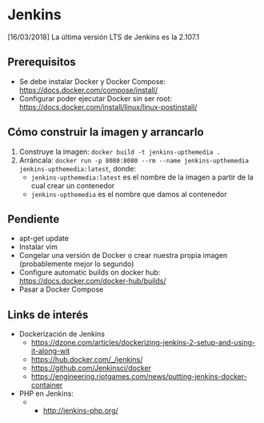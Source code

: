 # Jenkins
[16/03/2018] La última versión LTS de Jenkins es la 2.107.1

## Prerequisitos
* Se debe instalar Docker y Docker Compose: https://docs.docker.com/compose/install/
* Configurar poder ejecutar Docker sin ser root: https://docs.docker.com/install/linux/linux-postinstall/


## Cómo construir la imagen y arrancarlo
1. Construye la imagen: `docker build -t jenkins-upthemedia .`
2. Arráncala: `docker run -p 8080:8080 --rm --name jenkins-upthemedia jenkins-upthemedia:latest`, donde:
    * `jenkins-upthemedia:latest` es el nombre de la imagen a partir de la cual crear un contenedor
    * `jenkins-upthemedia` es el nombre que damos al contenedor


## Pendiente
* apt-get update
* Instalar vim
* Congelar una versión de Docker o crear nuestra propia imagen (probablemente mejor lo segundo)
* Configure automatic builds on docker hub: https://docs.docker.com/docker-hub/builds/
* Pasar a Docker Compose


## Links de interés
* Dockerización de Jenkins
    * https://dzone.com/articles/dockerizing-jenkins-2-setup-and-using-it-along-wit
    * https://hub.docker.com/_/jenkins/
    * https://github.com/Jenkinsci/docker
    * https://engineering.riotgames.com/news/putting-jenkins-docker-container
* PHP en Jenkins:
    * * http://jenkins-php.org/
